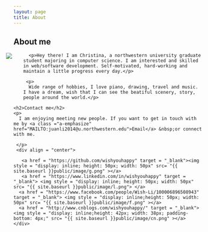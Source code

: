 ```yaml
---
layout: page
title: About
---
```

<div class ="container">
	<h2>About me</h2>
	<img src = "{{ site.baseurl }}public/image/me3.png" style="float: left; margin-left: -20px; margin-right: 30px;">

	  <p>Hey there! I am Christina, a northwestern university graduate student majoring in computer science. I am interested and skilled in web/software development. Self-motivated, hard-working and maintain a little progress every day.</p>

	 <p>
	  Wide range of hobbies, I love piano, drawing, travel and music. I have a dream, wish that I can see the beatiful scenery, story, people around the world.</p>

<!-- 	<h2>Coding skills</h2>
	<p>
	<ul>
	<li>Programming skills: Java, JSP, Javascript, HTML5, CSS3, XML, SQL, MapReduce programming, C++, Python.</li>
	<li>Framework: Struts, Spring, Hibernate, jQuery, YUI, BootStrap, Less, Backbone, zTree, uglifyJs.</li>
	<li>Environment: JDK, Hadoop, NodeJs</li>
	<li>Tools: SVN, git, SQL Developer, Dreamweaver, Axure RP, PowerDesigner.</li>
	<li>Others:	Oracle, mysql, Tomcat, Eclipse, Linux</li>
	</ul>
	</p> -->

	<h2>Contact me</h2>
	<p>
	  I am enjoying meeting new people. If you want to get in touch with me by <a class ="a-emphasize" href="MAILTO:juanli2014@u.northwestern.edu">Email</a> &nbsp;or connect with me. 
	
	 </p>
	 <div align = "center">
	     
	   <a href = "https://github.com/wishyouhappy" target = "_blank"><img style = "display: inline; height: 50px; width: 50px" src= "{{ site.baseurl }}public/image/g.png" ></a>
	   <a href = "https://www.linkedin.com/in/wishyouhappy" target = "_blank"> <img style = "display: inline; height: 50px; width: 50px" src= "{{ site.baseurl }}public/image/l.png"> </a>
	  <a href = "https://www.facebook.com/people/Wish-Li/100006896508943" target = "_blank"> <img style = "display: inline;height: 50px; width: 50px" src= "{{ site.baseurl }}public/image/f.png" ></a>
	  <a href = "http://www.cnblogs.com/wishyouhappy/" target = "_blank"> <img style = "display: inline;height: 42px; width: 38px; padding-bottom: 4px;" src= "{{ site.baseurl }}public/image/cn.png" ></a>
	</div>

	
</div>


